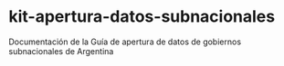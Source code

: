 # kit-apertura-datos-subnacionales
Documentación de la Guía de apertura de datos de gobiernos subnacionales de Argentina
